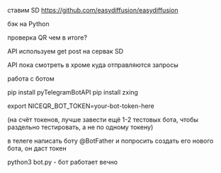 ставим SD https://github.com/easydiffusion/easydiffusion

бэк на Python

проверка QR чем в итоге?

API используем get post на сервак SD

API пока смотреть в хроме куда отправляются запросы 

работа с ботом

pip install pyTelegramBotAPI
pip install zxing

export NICEQR_BOT_TOKEN=your-bot-token-here

(на счёт токенов, лучше завести ещё 1-2 тестовых бота, чтобы раздельно тестировать, а не по одному токену)

в телеге написать боту @BotFather и попросить создать его нового бота, он даст токен

python3 bot.py - бот работает вечно
